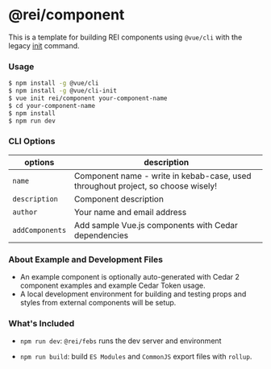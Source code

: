 # @rei/component
This is a template for building REI components using `@vue/cli` with the legacy [init](https://github.com/vuejs/vue-cli/tree/v2#vue-cli--) command.

### Usage
``` bash
$ npm install -g @vue/cli
$ npm install -g @vue/cli-init
$ vue init rei/component your-component-name
$ cd your-component-name
$ npm install
$ npm run dev
```

### CLI Options
|options | description
| ---- | ---- |
|`name`| Component name - write in kebab-case, used throughout project, so choose wisely! |
|`description`| Component description |
|`author`| Your name and email address |
|`addComponents`| Add sample Vue.js components with Cedar dependencies |
    

### About Example and Development Files
* An example component is optionally auto-generated with Cedar 2 component examples and example Cedar Token usage.
* A local development environment for building and testing props and styles from external components will be setup.

### What's Included

- `npm run dev`: `@rei/febs` runs the dev server and environment

- `npm run build`: build `ES Modules` and `CommonJS` export files with `rollup`.
